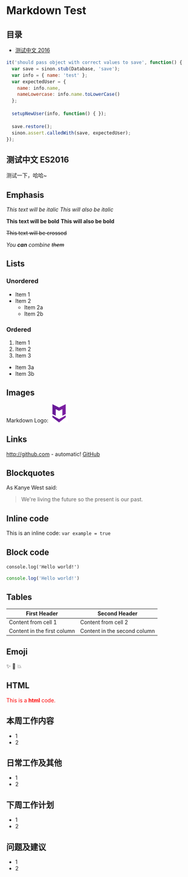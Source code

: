 # Markdown Test

## 目录

- [测试中文 2016](#测试中文-es2016)

```js
it('should pass object with correct values to save', function() {
  var save = sinon.stub(Database, 'save');
  var info = { name: 'test' };
  var expectedUser = {
    name: info.name,
    nameLowercase: info.name.toLowerCase()
  };

  setupNewUser(info, function() { });

  save.restore();
  sinon.assert.calledWith(save, expectedUser);
});
```

## 测试中文 ES2016

测试一下，哈哈~

## Emphasis

*This text will be italic*
_This will also be italic_

**This text will be bold**
__This will also be bold__

~~This text will be crossed~~

_You **can** combine ~~them~~_

## Lists

### Unordered

- Item 1
- Item 2
  - Item 2a
  - Item 2b

### Ordered

1. Item 1
2. Item 2
3. Item 3
  - Item 3a
  - Item 3b

## Images

Markdown Logo: ![logo][logo]

[logo]: https://raw.githubusercontent.com/adam-p/markdown-here/master/src/common/images/icon48.png "logo"

## Links

http://github.com - automatic!
[GitHub](http://github.com)

## Blockquotes

As Kanye West said:

> We're living the future so
> the present is our past.

## Inline code

This is an inline code: `var example = true`

## Block code

```
console.log('Hello world!')
```

```js
console.log('Hello world!')
```

## Tables

First Header | Second Header
------------ | -------------
Content from cell 1 | Content from cell 2
Content in the first column | Content in the second column

## Emoji

:sparkles: :camel: :boom:

## HTML

<div style="color: red;">This is a <strong>html</strong> code.</div>

## 本周工作内容

- 1
- 2

## 日常工作及其他

- 1
- 2

## 下周工作计划

- 1
- 2

## 问题及建议

- 1
- 2
